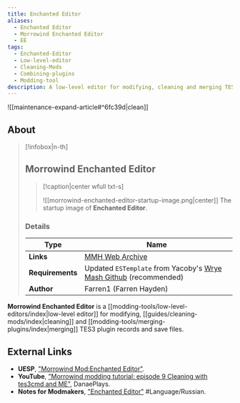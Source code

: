 ```yaml
---
title: Enchanted Editor
aliases:
  - Enchanted Editor
  - Morrowind Enchanted Editor
  - EE
tags:
  - Enchanted-Editor
  - Low-level-editor
  - Cleaning-Mods
  - Combining-plugins
  - Modding-tool
description: A low-level editor for modifying, cleaning and merging TES3 plugin records and save files.
---
```


![[maintenance-expand-article#^6fc39d|clean]]

## About

> [!infobox|n-th]
> 
> ## Morrowind Enchanted Editor
> 
> > [!caption|center wfull txt-s]
> > 
> > ![[morrowind-enchanted-editor-startup-image.png|center]]
> > The startup image of **Enchanted Editor**.
> 
> ### Details
> 
> | Type | Name |
> | --- | --- |
> | **Links** | [MMH Web Archive](https://web.archive.org/web/20161103165826/http://mw.modhistory.com/download--1662) |
> | **Requirements** | Updated `ESTemplate` from Yacoby's [Wrye Mash Github](https://github.com/Yacoby/Wrye-Mash/blob/master/Mopy/Extras/ESTemplate.ini) (recommended) |
> | **Author** | Farren1 (Farren Hayden) |

**Morrowind Enchanted Editor** is a [[modding-tools/low-level-editors/index|low-level editor]] for modifying, [[guides/cleaning-mods/index|cleaning]] and [[modding-tools/merging-plugins/index|merging]] TES3 plugin records and save files.

## External Links

- **UESP**, ["Morrowind Mod:Enchanted Editor"](https://en.uesp.net/wiki/Morrowind_Mod:Enchanted_Editor).
- **YouTube**, ["Morrowind modding tutorial: episode 9 Cleaning with tes3cmd and ME"](https://youtu.be/Zy-boQiI1YI?si=wZiQKxL5J_isBDLB), DanaePlays.
- **Notes for Modmakers**, ["Enchanted Editor"](https://morrowind-nif.github.io/Notes_RU/enchanted_editor.htm) #Language/Russian.